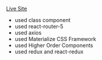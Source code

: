 [Live Site](https://comfy-panda.netlify.app/)

- used class component
- used react-router-5
- used axios
- used Materialize CSS Framework
- used Higher Order Components
- used redux and react-redux
